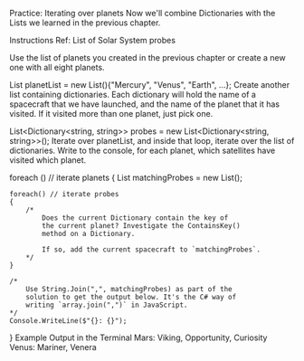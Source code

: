 Practice: Iterating over planets
Now we'll combine Dictionaries with the Lists we learned in the previous chapter.

Instructions
Ref: List of Solar System probes

Use the list of planets you created in the previous chapter or create a new one with all eight planets.

List<string> planetList = new List<string>(){"Mercury", "Venus", "Earth", ...};
Create another list containing dictionaries. Each dictionary will hold the name of a spacecraft that we have launched, and the name of the planet that it has visited. If it visited more than one planet, just pick one.

List<Dictionary<string, string>> probes = new List<Dictionary<string, string>>();
Iterate over planetList, and inside that loop, iterate over the list of dictionaries. Write to the console, for each planet, which satellites have visited which planet.

foreach () // iterate planets
{
    List<string> matchingProbes = new List<string>();

    foreach() // iterate probes
    {
        /*
            Does the current Dictionary contain the key of
            the current planet? Investigate the ContainsKey()
            method on a Dictionary.

            If so, add the current spacecraft to `matchingProbes`.
        */
    }

    /*
        Use String.Join(",", matchingProbes) as part of the
        solution to get the output below. It's the C# way of
        writing `array.join(",")` in JavaScript.
    */
    Console.WriteLine($"{}: {}");
}
Example Output in the Terminal
Mars: Viking, Opportunity, Curiosity
Venus: Mariner, Venera